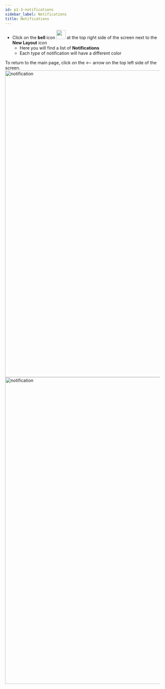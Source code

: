 ```yaml
---
id: p1-3-notifications
sidebar_label: Notifications
title: Notifications
---
```


- Click on the **bell** icon <img src="/assets/notification.png" width="30px" alt=""/> at the top right side of the screen next to the **New Layout** icon
  - Here you will find a list of **Notifications**	
  - Each type of notification will have a different color

To return to the main page, click on the <—— arrow on the top left side of the screen. 
<img src="/AutographaV2-1-0/notification1.png"  width="1000px" alt="notification"/>
<img src="/AutographaV2-1-0/notification2.png"  width="1000px" alt="notification"/>